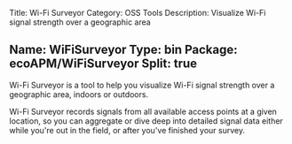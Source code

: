 ﻿Title: Wi-Fi Surveyor
Category: OSS Tools
Description: Visualize Wi-Fi signal strength over a geographic area

Name: WiFiSurveyor
Type: bin
Package: ecoAPM/WiFiSurveyor
Split: true
---

Wi-Fi Surveyor is a tool to help you visualize Wi-Fi signal strength over a geographic area, indoors or outdoors.

Wi-Fi Surveyor records signals from all available access points at a given location, so you can aggregate or dive deep into detailed signal data either while you're out in the field, or after you've finished your survey.
